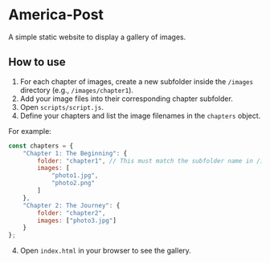 # America-Post

A simple static website to display a gallery of images.

## How to use

1.  For each chapter of images, create a new subfolder inside the `/images` directory (e.g., `/images/chapter1`).
2.  Add your image files into their corresponding chapter subfolder.
3.  Open `scripts/script.js`.
4.  Define your chapters and list the image filenames in the `chapters` object.

For example:
```javascript
const chapters = {
    "Chapter 1: The Beginning": {
        folder: "chapter1", // This must match the subfolder name in /images
        images: [
            "photo1.jpg",
            "photo2.png"
        ]
    },
    "Chapter 2: The Journey": {
        folder: "chapter2",
        images: ["photo3.jpg"]
    }
};
```

4.  Open `index.html` in your browser to see the gallery.
